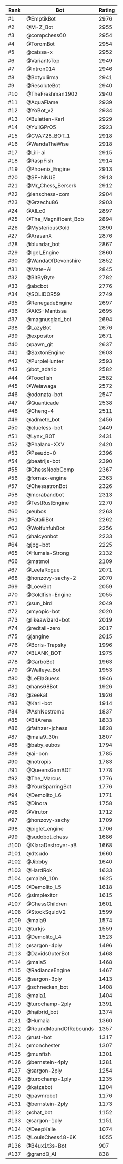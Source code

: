 Rank|Bot|Rating
---|---|---
#1|@EmptikBot|2976
#2|@M-Z_Bot|2955
#3|@compchess60|2954
#4|@ToromBot|2954
#5|@caissa-x|2952
#6|@VariantsTop|2949
#7|@Intron014|2946
#8|@Botyuliirma|2941
#9|@ResoluteBot|2940
#10|@TheFreshman1902|2940
#11|@AquaFlame|2939
#12|@YoBot_v2|2934
#13|@Buletten-Karl|2929
#14|@YuliGPrO5|2923
#15|@CVA728_BOT_1|2918
#16|@WandaTheWise|2918
#17|@Lili-ai|2915
#18|@RaspFish|2914
#19|@Phoenix_Engine|2913
#20|@SF-NNUE|2913
#21|@Mr_Chess_Berserk|2912
#22|@lenschess-com|2904
#23|@Grzechu86|2903
#24|@AILc0|2897
#25|@The_Magnificent_Bob|2894
#26|@MysteriousGold|2890
#27|@ArasanX|2876
#28|@blundar_bot|2867
#29|@Igel_Engine|2860
#30|@WandaOfDevonshire|2852
#31|@Mate-AI|2845
#32|@BitByByte|2782
#33|@abcbot|2776
#34|@SOLIDOR59|2749
#35|@RenegadeEngine|2697
#36|@AKS-Mantissa|2695
#37|@magnusglad_bot|2694
#38|@LazyBot|2676
#39|@expositor|2671
#40|@pawn_git|2637
#41|@SaxtonEngine|2603
#42|@PurpleHunter|2593
#43|@bot_adario|2582
#44|@Toodfish|2582
#45|@Weiawaga|2572
#46|@odonata-bot|2547
#47|@Quanticade|2538
#48|@Cheng-4|2511
#49|@admete_bot|2456
#50|@clueless-bot|2449
#51|@Lynx_BOT|2431
#52|@Phalanx-XXV|2420
#53|@Pseudo-0|2396
#54|@beatrijs-bot|2390
#55|@ChessNoobComp|2367
#56|@fornax-engine|2363
#57|@ChessatronBot|2326
#58|@morabandbot|2313
#59|@TestRustEngine|2270
#60|@eubos|2263
#61|@FataliiBot|2262
#62|@WolfuhfuhBot|2256
#63|@halcyonbot|2233
#64|@jpg-bot|2225
#65|@Humaia-Strong|2132
#66|@matmoi|2109
#67|@LeelaRogue|2071
#68|@honzovy-sachy-2|2070
#69|@LoevBot|2059
#70|@Goldfish-Engine|2055
#71|@sun_bird|2049
#72|@myopic-bot|2020
#73|@likeawizard-bot|2019
#74|@redtail-zero|2017
#75|@jangine|2015
#76|@Boris-Trapsky|1996
#77|@BLANK_BOT|1975
#78|@GarboBot|1963
#79|@Walleye_Bot|1953
#80|@LeElaGuess|1946
#81|@hans68Bot|1926
#82|@zeekat|1926
#83|@Karl-bot|1914
#84|@AshNostromo|1837
#85|@BitArena|1833
#86|@fathzer-jchess|1828
#87|@maia9_30n|1807
#88|@baby_eubos|1794
#89|@ai-con|1785
#90|@notropis|1783
#91|@QueensGamBOT|1778
#92|@The_Marcus|1776
#93|@YourSparringBot|1776
#94|@Demolito_L6|1771
#95|@Dinora|1758
#96|@Virutor|1712
#97|@honzovy-sachy|1709
#98|@piglet_engine|1706
#99|@sudobot_chess|1686
#100|@KlaraDestroyer-aB|1668
#101|@dtsudo|1660
#102|@Jibbby|1640
#103|@HardRok|1633
#104|@maia9_10n|1625
#105|@Demolito_L5|1618
#106|@simplexitor|1615
#107|@ChessChildren|1601
#108|@StockSquidV2|1599
#109|@maia9|1574
#110|@turkjs|1559
#111|@Demolito_L4|1523
#112|@sargon-4ply|1496
#113|@DavidsGuterBot|1468
#114|@maia5|1468
#115|@RadianceEngine|1467
#116|@sargon-3ply|1413
#117|@schnecken_bot|1408
#118|@maia1|1404
#119|@turochamp-2ply|1391
#120|@haibrid_bot|1374
#121|@Humaia|1360
#122|@RoundMoundOfRebounds|1357
#123|@rust-bot|1317
#124|@monchester|1307
#125|@munfish|1301
#126|@bernstein-4ply|1281
#127|@sargon-2ply|1254
#128|@turochamp-1ply|1235
#129|@katzebot|1204
#130|@pawnrobot|1176
#131|@bernstein-2ply|1173
#132|@chat_bot|1152
#133|@sargon-1ply|1151
#134|@DeepKalle|1074
#135|@LouisChess48-6K|1055
#136|@B4ux1t3s-Bot|907
#137|@grandQ_AI|838
